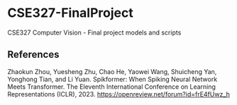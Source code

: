 # CSE327-FinalProject
CSE327 Computer Vision - Final project models and scripts

## References
Zhaokun Zhou, Yuesheng Zhu, Chao He, Yaowei Wang, Shuicheng Yan, Yonghong Tian, and Li Yuan.
Spikformer: When Spiking Neural Network Meets Transformer.
The Eleventh International Conference on Learning Representations (ICLR), 2023.
https://openreview.net/forum?id=frE4fUwz_h
